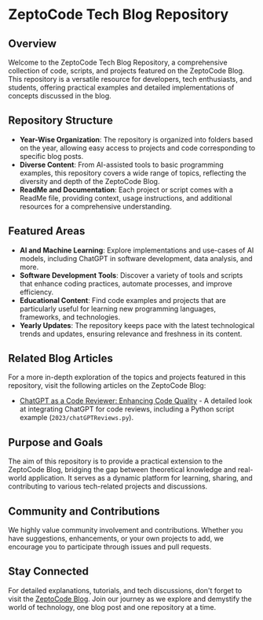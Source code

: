 # ZeptoCode Tech Blog Repository

## Overview

Welcome to the ZeptoCode Tech Blog Repository, a comprehensive collection of code, scripts, and projects featured on the ZeptoCode Blog. This repository is a versatile resource for developers, tech enthusiasts, and students, offering practical examples and detailed implementations of concepts discussed in the blog.

## Repository Structure

- **Year-Wise Organization**: The repository is organized into folders based on the year, allowing easy access to projects and code corresponding to specific blog posts.
- **Diverse Content**: From AI-assisted tools to basic programming examples, this repository covers a wide range of topics, reflecting the diversity and depth of the ZeptoCode Blog.
- **ReadMe and Documentation**: Each project or script comes with a ReadMe file, providing context, usage instructions, and additional resources for a comprehensive understanding.

## Featured Areas

- **AI and Machine Learning**: Explore implementations and use-cases of AI models, including ChatGPT in software development, data analysis, and more.
- **Software Development Tools**: Discover a variety of tools and scripts that enhance coding practices, automate processes, and improve efficiency.
- **Educational Content**: Find code examples and projects that are particularly useful for learning new programming languages, frameworks, and technologies.
- **Yearly Updates**: The repository keeps pace with the latest technological trends and updates, ensuring relevance and freshness in its content.

## Related Blog Articles

For a more in-depth exploration of the topics and projects featured in this repository, visit the following articles on the ZeptoCode Blog:

- [ChatGPT as a Code Reviewer: Enhancing Code Quality](https://zeptocode.blogspot.com/2023/12/chatgpt-as-code-reviewer-enhancing-code.html) - A detailed look at integrating ChatGPT for code reviews, including a Python script example (`2023/chatGPTReviews.py`).

## Purpose and Goals

The aim of this repository is to provide a practical extension to the ZeptoCode Blog, bridging the gap between theoretical knowledge and real-world application. It serves as a dynamic platform for learning, sharing, and contributing to various tech-related projects and discussions.

## Community and Contributions

We highly value community involvement and contributions. Whether you have suggestions, enhancements, or your own projects to add, we encourage you to participate through issues and pull requests.

## Stay Connected

For detailed explanations, tutorials, and tech discussions, don't forget to visit the [ZeptoCode Blog](https://zeptocode.blogspot.com/). Join our journey as we explore and demystify the world of technology, one blog post and one repository at a time.
